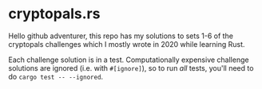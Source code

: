 # cryptopals.rs

Hello github adventurer, this repo has my solutions to sets 1-6 of the cryptopals challenges which I mostly wrote in 2020 while learning Rust.

Each challenge solution is in a test. Computationally expensive challenge solutions are ignored (i.e. with `#[ignore]`), so to run _all_ tests, you'll need to do `cargo test -- --ignored`.
